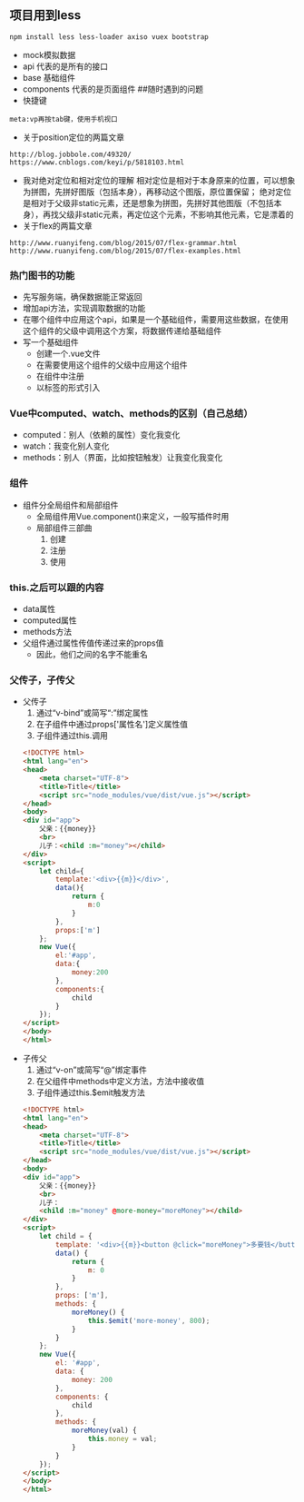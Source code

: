 ## 项目用到less
```
npm install less less-loader axiso vuex bootstrap
```
- mock模拟数据
- api 代表的是所有的接口
- base 基础组件
- components 代表的是页面组件
##随时遇到的问题
- 快捷键
```text
meta:vp再按tab键，使用手机视口
```
- 关于position定位的两篇文章
```
http://blog.jobbole.com/49320/
https://www.cnblogs.com/keyi/p/5818103.html
```
- 我对绝对定位和相对定位的理解
相对定位是相对于本身原来的位置，可以想象为拼图，先拼好图版（包括本身），再移动这个图版，原位置保留；
绝对定位是相对于父级非static元素，还是想象为拼图，先拼好其他图版（不包括本身），再找父级非static元素，再定位这个元素，不影响其他元素，它是漂着的
- 关于flex的两篇文章
```
http://www.ruanyifeng.com/blog/2015/07/flex-grammar.html
http://www.ruanyifeng.com/blog/2015/07/flex-examples.html
```
### 热门图书的功能
- 先写服务端，确保数据能正常返回
- 增加api方法，实现调取数据的功能
- 在哪个组件中应用这个api，如果是一个基础组件，需要用这些数据，在使用这个组件的父级中调用这个方案，将数据传递给基础组件
- 写一个基础组件
  - 创建一个.vue文件
  - 在需要使用这个组件的父级中应用这个组件
  - 在组件中注册
  - 以标签的形式引入


### Vue中computed、watch、methods的区别（自己总结）
 - computed：别人（依赖的属性）变化我变化
 - watch：我变化别人变化
 - methods：别人（界面，比如按钮触发）让我变化我变化

### 组件
  - 组件分全局组件和局部组件
    - 全局组件用Vue.component()来定义，一般写插件时用
    - 局部组件三部曲
      1. 创建
      2. 注册
      3. 使用

### this.之后可以跟的内容
  - data属性
  - computed属性
  - methods方法
  - 父组件通过属性传值传递过来的props值
    - 因此，他们之间的名字不能重名

### 父传子，子传父
  - 父传子
    1. 通过“v-bind”或简写“:”绑定属性
    2. 在子组件中通过props['属性名']定义属性值
    3. 子组件通过this.调用
    ```html
    <!DOCTYPE html>
    <html lang="en">
    <head>
        <meta charset="UTF-8">
        <title>Title</title>
        <script src="node_modules/vue/dist/vue.js"></script>
    </head>
    <body>
    <div id="app">
        父亲：{{money}}
        <br>
        儿子：<child :m="money"></child>
    </div>
    <script>
        let child={
            template:'<div>{{m}}</div>',
            data(){
                return {
                    m:0
                }
            },
            props:['m']
        };
        new Vue({
            el:'#app',
            data:{
                money:200
            },
            components:{
                child
            }
        });
    </script>
    </body>
    </html>
    ```
  - 子传父
    1. 通过“v-on”或简写“@”绑定事件
    2. 在父组件中methods中定义方法，方法中接收值
    3. 子组件通过this.$emit触发方法
    ```html
    <!DOCTYPE html>
    <html lang="en">
    <head>
        <meta charset="UTF-8">
        <title>Title</title>
        <script src="node_modules/vue/dist/vue.js"></script>
    </head>
    <body>
    <div id="app">
        父亲：{{money}}
        <br>
        儿子：
        <child :m="money" @more-money="moreMoney"></child>
    </div>
    <script>
        let child = {
            template: '<div>{{m}}<button @click="moreMoney">多要钱</button></div>',
            data() {
                return {
                    m: 0
                }
            },
            props: ['m'],
            methods: {
                moreMoney() {
                    this.$emit('more-money', 800);
                }
            }
        };
        new Vue({
            el: '#app',
            data: {
                money: 200
            },
            components: {
                child
            },
            methods: {
                moreMoney(val) {
                    this.money = val;
                }
            }
        });
    </script>
    </body>
    </html>
    ```
